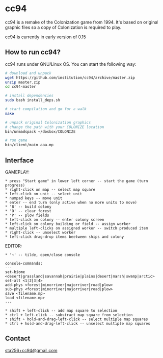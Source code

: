 cc94
====

cc94 is a remake of the Colonization game from 1994. It's based on original graphic files so a copy of Colonization is required to play.

cc94 is currently in early version of 0.15

How to run cc94?
----------------

cc94 runs under GNU/Linux OS. You can start the following way:

```bash
# download and unpack
wget https://github.com/institution/cc94/archive/master.zip
unzip master.zip
cd cc94-master

# install dependencies
sudo bash install_deps.sh

# start compilation and go for a walk
make

# unpack original Colonization graphics
# change the path with your COLONIZE location
bin/unmadspack ~/dosbox/COLONIZE

# run game
bin/client/main aaa.mp
```

Interface
---------

GAMEPLAY:

```
* press "Start game" in lower left corner -- start the game (turn progress)
* right-click on map -- select map square
* left-click on unit -- select unit
* numpad keys -- move unit
* enter -- end turn (only active when no more units to move)
* 'B' -- build colony
* 'O' -- clear forest
* 'P' -- plow fields
* left-click on colony -- enter colony screen
* left-click on colony building or field -- assign worker
* multiple left-clicks on assigned worker -- switch produced item
* right-click -- unselect worker
* left-click drag-drop items beetween ships and colony
```

EDITOR:

```
* '~' -- tilde, open/close console

console-commands:
---
set-biome <desert|grassland|savannah|prairie|plains|desert|marsh|swamp|arctic>
set-alt <1|2|3|4>
add-phys <forest|minorriver|majorriver|road|plow>
sub-phys <forest|minorriver|majorriver|road|plow>
save <filename.mp>
load <filename.mp>
---

* shift + left-click -- add map square to selection
* ctrl + left-click -- substract map square from selection
* shift + hold-and-drag-left-click -- select multiple map squares
* ctrl + hold-and-drag-left-click -- unselect multiple map squares
```


Contact
-------
sta256+cc94@gmail.com












